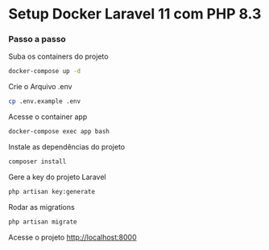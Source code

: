 # Setup Docker Laravel 11 com PHP 8.3

### Passo a passo

Suba os containers do projeto

```sh
docker-compose up -d
```

Crie o Arquivo .env

```sh
cp .env.example .env
```

Acesse o container app

```sh
docker-compose exec app bash
```

Instale as dependências do projeto

```sh
composer install
```

Gere a key do projeto Laravel

```sh
php artisan key:generate
```

Rodar as migrations

```sh
php artisan migrate
```

Acesse o projeto
[http://localhost:8000](http://localhost:8000)
